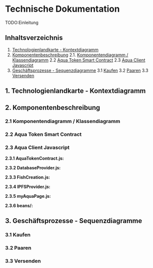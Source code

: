 # Technische Dokumentation
TODO:Einleitung
## Inhaltsverzeichnis
1. [Technologienlandkarte - Kontextdiagramm](#1-technologienlandkarte-kontextdiagramm)
2. [Komponentenbeschreibung](#2-komponentenbeschreibung)
    2.1. [Komponentendiagramm / Klassendiagramm](#21-komponentendiagramm-klassendiagramm)
    2.2 [Aqua Token Smart Contract](#22-aqua-token-smart-contract)
    2.3 [Aqua Client Javascript](#23-aqua-client-javascript)
3. [Geschäftsprozesse - Sequenzdiagramme](#3-geschäftsprozesse-sequenzdiagramme)
    3.1 [Kaufen](#31-kaufen)
    3.2 [Paaren](#32-paaren)
    3.3 [Versenden](#33-versenden)

## 1. Technologienlandkarte - Kontextdiagramm

## 2. Komponentenbeschreibung
### 2.1 Komponentendiagramm / Klassendiagramm

### 2.2 Aqua Token Smart Contract

### 2.3 Aqua Client Javascript
**2.3.1 AquaTokenContract.js:**

**2.3.2 DatabaseProvider.js:**

**2.3.3 FishCreation.js:**

**2.3.4 IPFSProvider.js:**

**2.3.5 myAquaPage.js:**

**2.3.6 beans/:**

## 3. Geschäftsprozesse - Sequenzdiagramme
### 3.1 Kaufen

### 3.2 Paaren

### 3.3 Versenden